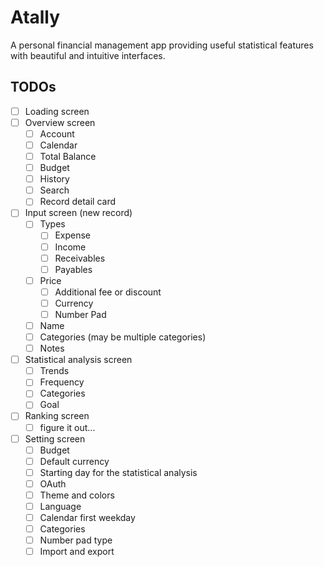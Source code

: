 # Atally
A personal financial management app providing useful statistical features with beautiful and intuitive interfaces.

## TODOs
- [ ] Loading screen
- [ ] Overview screen
  - [ ] Account
  - [ ] Calendar
  - [ ] Total Balance
  - [ ] Budget
  - [ ] History
  - [ ] Search
  - [ ] Record detail card
- [ ] Input screen (new record)
  - [ ] Types
    - [ ] Expense
    - [ ] Income
    - [ ] Receivables
    - [ ] Payables
  - [ ] Price
    - [ ] Additional fee or discount
    - [ ] Currency
    - [ ] Number Pad
  - [ ] Name
  - [ ] Categories (may be multiple categories)
  - [ ] Notes
- [ ] Statistical analysis screen
  - [ ] Trends
  - [ ] Frequency
  - [ ] Categories
  - [ ] Goal
- [ ] Ranking screen
  - [ ] figure it out...
- [ ] Setting screen
  - [ ] Budget
  - [ ] Default currency
  - [ ] Starting day for the statistical analysis
  - [ ] OAuth
  - [ ] Theme and colors
  - [ ] Language
  - [ ] Calendar first weekday
  - [ ] Categories
  - [ ] Number pad type
  - [ ] Import and export
